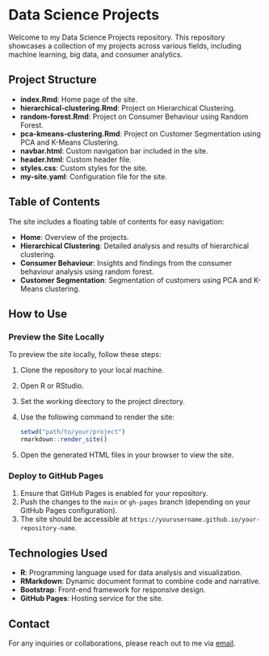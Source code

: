 # Data Science Projects

Welcome to my Data Science Projects repository. This repository showcases a collection of my projects across various fields, including machine learning, big data, and consumer analytics.

## Project Structure

- **index.Rmd**: Home page of the site.
- **hierarchical-clustering.Rmd**: Project on Hierarchical Clustering.
- **random-forest.Rmd**: Project on Consumer Behaviour using Random Forest.
- **pca-kmeans-clustering.Rmd**: Project on Customer Segmentation using PCA and K-Means Clustering.
- **navbar.html**: Custom navigation bar included in the site.
- **header.html**: Custom header file.
- **styles.css**: Custom styles for the site.
- **my-site.yaml**: Configuration file for the site.

## Table of Contents

The site includes a floating table of contents for easy navigation:

- **Home**: Overview of the projects.
- **Hierarchical Clustering**: Detailed analysis and results of hierarchical clustering.
- **Consumer Behaviour**: Insights and findings from the consumer behaviour analysis using random forest.
- **Customer Segmentation**: Segmentation of customers using PCA and K-Means clustering.

## How to Use

### Preview the Site Locally

To preview the site locally, follow these steps:

1. Clone the repository to your local machine.
2. Open R or RStudio.
3. Set the working directory to the project directory.
4. Use the following command to render the site:

    ```r
    setwd("path/to/your/project")
    rmarkdown::render_site()
    ```

5. Open the generated HTML files in your browser to view the site.

### Deploy to GitHub Pages

1. Ensure that GitHub Pages is enabled for your repository.
2. Push the changes to the `main` or `gh-pages` branch (depending on your GitHub Pages configuration).
3. The site should be accessible at `https://yourusername.github.io/your-repository-name`.

## Technologies Used

- **R**: Programming language used for data analysis and visualization.
- **RMarkdown**: Dynamic document format to combine code and narrative.
- **Bootstrap**: Front-end framework for responsive design.
- **GitHub Pages**: Hosting service for the site.

## Contact

For any inquiries or collaborations, please reach out to me via [email](mailto:your-email@example.com).

